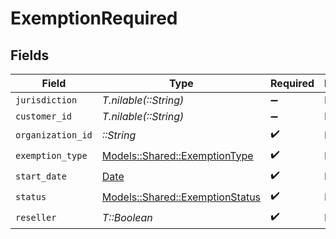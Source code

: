 # ExemptionRequired


## Fields

| Field                                                                     | Type                                                                      | Required                                                                  | Description                                                               |
| ------------------------------------------------------------------------- | ------------------------------------------------------------------------- | ------------------------------------------------------------------------- | ------------------------------------------------------------------------- |
| `jurisdiction`                                                            | *T.nilable(::String)*                                                     | :heavy_minus_sign:                                                        | N/A                                                                       |
| `customer_id`                                                             | *T.nilable(::String)*                                                     | :heavy_minus_sign:                                                        | N/A                                                                       |
| `organization_id`                                                         | *::String*                                                                | :heavy_check_mark:                                                        | N/A                                                                       |
| `exemption_type`                                                          | [Models::Shared::ExemptionType](../../models/shared/exemptiontype.md)     | :heavy_check_mark:                                                        | N/A                                                                       |
| `start_date`                                                              | [Date](https://ruby-doc.org/stdlib-2.6.1/libdoc/date/rdoc/Date.html)      | :heavy_check_mark:                                                        | N/A                                                                       |
| `status`                                                                  | [Models::Shared::ExemptionStatus](../../models/shared/exemptionstatus.md) | :heavy_check_mark:                                                        | N/A                                                                       |
| `reseller`                                                                | *T::Boolean*                                                              | :heavy_check_mark:                                                        | N/A                                                                       |